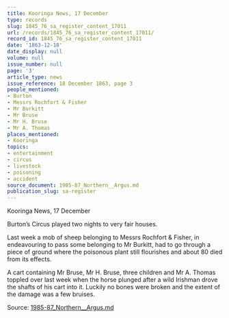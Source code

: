 ```yaml
---
title: Kooringa News, 17 December
type: records
slug: 1845_76_sa_register_content_17011
url: /records/1845_76_sa_register_content_17011/
record_id: 1845_76_sa_register_content_17011
date: '1863-12-18'
date_display: null
volume: null
issue_number: null
page: '3'
article_type: news
issue_reference: 18 December 1863, page 3
people_mentioned:
- Burton
- Messrs Rochfort & Fisher
- Mr Burkitt
- Mr Bruse
- Mr H. Bruse
- Mr A. Thomas
places_mentioned:
- Kooringa
topics:
- entertainment
- circus
- livestock
- poisoning
- accident
source_document: 1985-87_Northern__Argus.md
publication_slug: sa-register
---
```


Kooringa News, 17 December

Burton’s Circus played two nights to very fair houses.

Last week a mob of sheep belonging to Messrs Rochfort & Fisher, in endeavouring to pass some belonging to Mr Burkitt, had to go through a piece of ground where the poisonous plant still flourishes and about 80 died from its effects.

A cart containing Mr Bruse, Mr H. Bruse, three children and Mr A. Thomas toppled over last week when the horse plunged after a wild Irishman drove the shafts of his cart into it.  Luckily no bones were broken and the extent of the damage was a few bruises.

Source: [1985-87_Northern__Argus.md](/downloads/markdown/1985-87_Northern__Argus.md)
